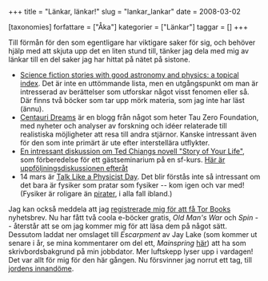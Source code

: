 +++
title = "Länkar, länkar!"
slug = "lankar_lankar"
date = 2008-03-02

[taxonomies]
forfattare = ["Åka"]
kategorier = ["Länkar"]
taggar = []
+++

Till förmån för den som egentligare har viktigare saker för sig, och behöver hjälp med att skjuta upp det en liten stund till, tänker jag dela med mig av länkar till en del saker jag har hittat på nätet på sistone.

* [Science  fiction stories with good astronomy and physics: a topical index](http://srb.npaci.edu/cgi-bin/nsdl.cgi?uid=/2006-01-31T18:08:47Z/606C9B327F2E88BB2DE68552EE5C8395/scifi.html). Det är inte en uttömmande lista, men en utgångspunkt om man är intresserad av berättelser som utforskar något visst fenomen eller så. Där finns två böcker som tar upp mörk materia, som jag inte har läst (ännu).
* [Centauri Dreams](http://www.centauri-dreams.org) är en blogg från något som heter Tau Zero Foundation, med nyheter och analyser av forskning och idéer relaterade till realistiska möjligheter att resa till andra stjärnor. Kanske intressant även för den som inte primärt är ute efter interstellära utflykter.
* [En intressant diskussion om Ted Chiangs novell "Story of Your Life"](http://scienceblogs.com/principles/2008/02/notes_toward_a_discussion_of_s.php), som förberedelse för ett gästseminarium på en sf-kurs. [Här är uppföljningsdiskussionen efteråt](http://scienceblogs.com/principles/2008/03/story_of_your_life_guest_lectu.php#c771056)
* 14 mars är [Talk Like a Physicist Day](http://talklikeaphysicist.com). Det blir förstås inte så intressant om det bara är fysiker som pratar som fysiker -- kom igen och var med! (Fysiker är roligare än [pirater](http://www.talklikeapirate.com), i alla fall ibland.)

Jag kan också meddela att jag [registrerade mig för att få Tor
Books](http://www.tor.com) nyhetsbrev. Nu har fått två coola e-böcker gratis,
_Old Man's War_ och _Spin_ -- återstår att se om jag kommer mig för
att läsa dem på något sätt. Dessutom laddat ner omslaget till _Escarpment_ av
Jay Lake (som kommer ut senare i år, se mina kommentarer om del ett,
_Mainspring_
[här](http://annien.wordpress.com/2008/01/14/mainspring-av-jay-lake)) att ha
som skrivbordsbakgrund på min jobbdator. Mer luftskepp lyser upp i vardagen!
Det var allt för mig för den här gången. Nu försvinner jag norrut ett tag,
till [jordens innandöme](http://www.snolab.ca).
